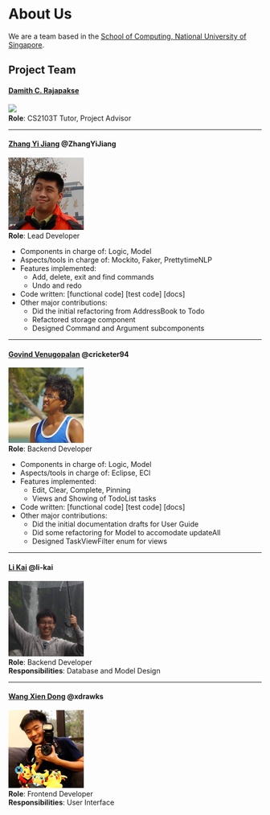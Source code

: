 # About Us

We are a team based in the [School of Computing, National University of Singapore](http://www.comp.nus.edu.sg).

## Project Team

#### [Damith C. Rajapakse](http://www.comp.nus.edu.sg/~damithch) <br>
<img src="images/DamithRajapakse.jpg" width="150"><br>
**Role**: CS2103T Tutor, Project Advisor

-----

#### [Zhang Yi Jiang](https://github.com/ZhangYiJiang) @ZhangYiJiang
<img src="images/Yijiang.jpg" width="150"><br>
**Role**: Lead Developer <br>

* Components in charge of: Logic, Model 
* Aspects/tools in charge of: Mockito, Faker, PrettytimeNLP 
* Features implemented:
    * Add, delete, exit and find commands 
    * Undo and redo 
* Code written: [functional code] [test code] [docs]
* Other major contributions:
    * Did the initial refactoring from AddressBook to Todo
    * Refactored storage component 
    * Designed Command and Argument subcomponents 
    
-----

#### [Govind Venugopalan](https://github.com/cricketer94) @cricketer94
<img src="images/Govind.jpg" width="150"><br>
**Role**: Backend Developer <br>

* Components in charge of: Logic, Model 
* Aspects/tools in charge of: Eclipse, ECl 
* Features implemented:
    * Edit, Clear, Complete, Pinning 
    * Views and Showing of TodoList tasks
* Code written: [functional code] [test code] [docs]
* Other major contributions:
    * Did the initial documentation drafts for User Guide
    * Did some refactoring for Model to accomodate updateAll
    * Designed TaskViewFilter enum for views

-----

#### [Li Kai](https://github.com/li-kai) @li-kai
<img src="images/Likai.jpg" width="150"><br>
**Role**: Backend Developer <br>
**Responsibilities**: Database and Model Design

-----

#### [Wang Xien Dong](http://github.com/xdrawks) @xdrawks
<img src="images/Xiendong.jpg" width="150"><br>
**Role**: Frontend Developer <br>
**Responsibilities**: User Interface

